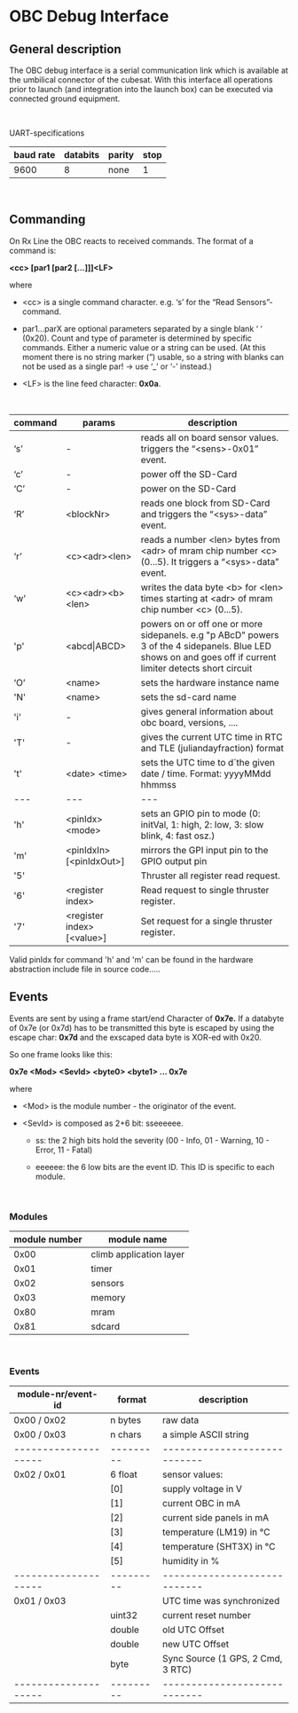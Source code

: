 OBC Debug Interface
===================

General description
-------------------

The OBC debug interface is a serial communication link which is available at the
umbilical connector of the cubesat. With this interface all operations prior to
launch (and integration into the launch box) can be executed via connected
ground equipment.

 

UART-specifications

| baud rate | databits | parity | stop |
|-----------|----------|--------|------|
| 9600      | 8        | none   | 1    |
 

Commanding
----------
On Rx Line the OBC reacts to received commands. The format of a command is:

**\<cc\> [par1 [par2 [...]]]\<LF\>**

where

-   \<cc\> is a single command character. e.g. ‘s’ for the “Read
    Sensors”-command.

-   par1...parX are optional parameters separated by a single blank ‘ ‘ (0x20).
    Count and type of parameter is determined by specific commands. Either a
    numeric value or a string can be used. (At this moment there is no string
    marker (”) usable, so a string with blanks can not be used as a single par!
    -\> use ‘_’ or ‘-’ instead.)

-   \<LF\> is the line feed character: **0x0a**.

 

| command | params                    | description                                                                                                      |
|---------|---------------------------|------------------------------------------------------------------------------------------------------------------|
| ‘s’     | \-                        | reads all on board sensor values. triggers the “\<sens\>-0x01” event.                                            |
| ‘c’     | \-                        | power off the SD-Card                                                                                            |
| ‘C’     | \-                        | power on the SD-Card                                                                                             |
| ‘R’     | \<blockNr\>               | reads one block from SD-Card and triggers the “\<sys\>-data” event.                                              |
| ‘r’     | \<c\>\<adr\>\<len\>       | reads a number \<len\> bytes from \<adr\> of mram chip number \<c\> (0...5). It triggers a “\<sys\>-data” event. |
| ‘w’     | \<c\>\<adr\>\<b\>\<len\>  | writes the data byte \<b\> for \<len\> times starting at \<adr\> of mram chip number \<c\> (0...5).              |
| 'p'     | \<abcd\|ABCD\>            | powers on or off one or more sidepanels. e.g "p ABcD" powers 3 of the 4 sidepanels. Blue LED shows on and goes off if current limiter detects short circuit | 
| ‘O’     | \<name\>                  | sets the hardware instance name                                                                                  |
| 'N'     | \<name\>                  | sets the sd-card name                                                                                            |
| 'i'     | \-                        | gives general information about obc board, versions, ....                                                        |
| 'T'     | \-                        | gives the current UTC time in RTC and TLE (juliandayfraction) format                                             |
| 't'     | \<date\> \<time\>         | sets the UTC time to d´the given date / time. Format: yyyyMMdd hhmmss                                            |
| ---     | ---                       | ---                                                                                                              |
| 'h'     | \<pinIdx\> \<mode\>       | sets an GPIO pin to mode (0: initVal, 1: high, 2: low, 3: slow blink, 4: fast osz.)                              |
| 'm'     | \<pinIdxIn\> [\<pinIdxOut\>] | mirrors the GPI input pin to the GPIO output pin 															 |
| '5'     |  | Thruster all register read request.															                                             |
| '6'     | \<register index\>  | Read request to single thruster register.														                         |
| '7'     | \<register index\> [\<value\>] | Set request for a single thruster register. 															 |

Valid pinIdx for command 'h' and 'm' can be found in the hardware abstraction include file in source code..... 

Events
------

Events are sent by using a frame start/end Character of **0x7e.** If a databyte
of 0x7e (or 0x7d) has to be transmitted this byte is escaped by using the escape
char: **0x7d** and the exscaped data byte is XOR-ed with 0x20.


So one frame looks like this:

**0x7e \<Mod\> \<SevId\> \<byte0\> \<byte1\> ... 0x7e**

where

-   \<Mod\> is the module number - the originator of the event.

-   \<SevId\> is composed as 2+6 bit: sseeeeee.

    -   ss: the 2 high bits hold the severity (00 - Info, 01 - Warning, 10 -
        Error, 11 - Fatal)

    -   eeeeee: the 6 low bits are the event ID. This ID is specific to each
        module.

 

### Modules

| module number | module name             |
|---------------|-------------------------|
| 0x00          | climb application layer |
| 0x01          | timer                   |
| 0x02          | sensors                 |
| 0x03          | memory                  |
| 0x80          | mram                    |
| 0x81          | sdcard                  |

 

### Events

| module-nr/event-id | format  | description                |
|--------------------|---------|----------------------------|
| 0x00 / 0x02        | n bytes | raw data                   |
| 0x00 / 0x03        | n chars | a simple ASCII string      |
|--------------------|---------|----------------------------|
| 0x02 / 0x01        | 6 float | sensor values:             |
|                    |   [0]   | supply voltage in V        |
|                    |   [1]   | current OBC   in mA        |
|                    |   [2]   | current side panels in mA  |
|                    |   [3]   | temperature (LM19) in °C   |
|                    |   [4]   | temperature (SHT3X) in °C  |
|                    |   [5]   | humidity in %   			|
|--------------------|---------|----------------------------|
| 0x01 / 0x03        |         | UTC time was synchronized  |
|                    | uint32  | current reset number       |
|                    | double  | old UTC Offset             |
|                    | double  | new UTC Offset             |
|                    | byte    | Sync Source (1 GPS, 2 Cmd, 3 RTC) |
|--------------------|---------|----------------------------|
